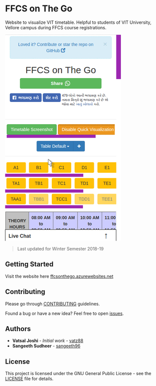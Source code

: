 # FFCS on The Go

Website to visualize VIT timetable. Helpful to students of VIT University, Vellore campus during FFCS course registrations.

![Demo](images/demo.gif 'Demo')

> Last updated for Winter Semester 2018-19

## Getting Started

Visit the website here [ffcsonthego.azurewebsites.net](https://ffcsonthego.azurewebsites.net/)

## Contributing

Please go through [CONTRIBUTING](.github/CONTRIBUTING.md) guidelines.

Found a bug or have a new idea? Feel free to open [issues](https://github.com/VaTz88/FFCS-on-The-Go/issues).

## Authors

- **Vatsal Joshi** - _Initial work_ - [vatz88](https://github.com/vatz88)
- **Sangeeth Sudheer** - [sangeeth96](https://github.com/sangeeth96)

<!--
See also the list of [contributors](https://github.com/VaTz88/FFCSonTheGo/contributors) who participated in this project.
-->

## License

This project is licensed under the GNU General Public License - see the [LICENSE](LICENSE.md) file for details.
